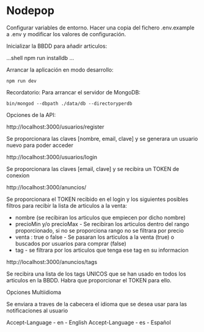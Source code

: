 # Nodepop

Configurar variables de entorno. Hacer una copia del fichero .env.example a .env y modificar los valores de configuración.

Inicializar la BBDD para añadir articulos:

...shell
npm run installdb
...

Arrancar la aplicación en modo desarrollo:

```shell
npm run dev
```

Recordatorio: Para arrancar el servidor de MongoDB: 

```shell
bin/mongod --dbpath ./data/db --directoryperdb
```

Opciones de la API:

http://localhost:3000/usuarios/register

Se proporcionara las claves [nombre, email, clave] y se generara un usuario nuevo para poder acceder

http://localhost:3000/usuarios/login

Se proporcionara las claves [email, clave] y se recibira un TOKEN de conexion

http://localhost:3000/anuncios/

Se proporcionara el TOKEN recibido en el login y los siguientes posibles filtros para recibir la lista de articulos a la venta:

- nombre (se recibiran los articulos que empiecen por dicho nombre)
- precioMin y/o precioMax - Se recibiran los articulos dentro del rango proporcionado, si no se proporciona rango no se filtrara por precio
- venta : true o false - Se pasaran los articulos a la venta (true) o buscados por usuarios para comprar (false)
- tag - se filtrara por los articulos que tenga ese tag en su informacion

http://localhost:3000/anuncios/tags

Se recibira una lista de los tags UNICOS que se han usado en todos los articulos en la BBDD. Habra que proporcionar el TOKEN para ello.

Opciones Multiidioma

Se enviara a traves de la cabecera el idioma que se desea usar para las notificaciones al usuario

Accept-Language - en - English
Accept-Language - es - Español